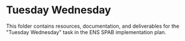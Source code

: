 # Tuesday Wednesday

This folder contains resources, documentation, and deliverables for the "Tuesday Wednesday" task in the ENS SPAB implementation plan.
